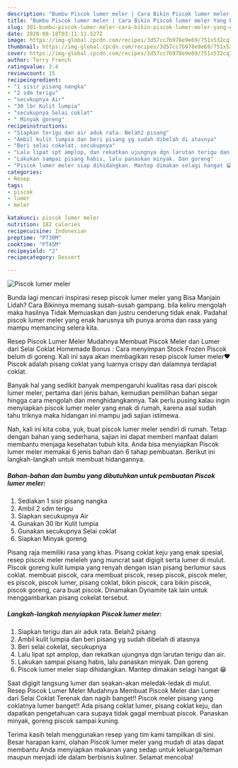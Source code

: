 ```yaml
---
description: "Bumbu Piscok lumer meler | Cara Bikin Piscok lumer meler Yang Enak dan Simpel"
title: "Bumbu Piscok lumer meler | Cara Bikin Piscok lumer meler Yang Enak dan Simpel"
slug: 301-bumbu-piscok-lumer-meler-cara-bikin-piscok-lumer-meler-yang-enak-dan-simpel
date: 2020-08-18T03:11:11.527Z
image: https://img-global.cpcdn.com/recipes/3d57cc7b978e9e69/751x532cq70/piscok-lumer-meler-foto-resep-utama.jpg
thumbnail: https://img-global.cpcdn.com/recipes/3d57cc7b978e9e69/751x532cq70/piscok-lumer-meler-foto-resep-utama.jpg
cover: https://img-global.cpcdn.com/recipes/3d57cc7b978e9e69/751x532cq70/piscok-lumer-meler-foto-resep-utama.jpg
author: Terry French
ratingvalue: 3.4
reviewcount: 15
recipeingredient:
- "1 sisir pisang nangka"
- "2 sdm terigu"
- "secukupnya Air"
- "30 lbr Kulit lumpia"
- "secukupnya Selai coklat"
- " Minyak goreng"
recipeinstructions:
- "Siapkan terigu dan air aduk rata. Belah2 pisang"
- "Ambil kulit lumpia dan beri pisang yg sudah dibelah di atasnya"
- "Beri selai cokelat, secukupnya"
- "Lalu lipat spt amplop, dan rekatkan ujungnya dgn larutan terigu dan air."
- "Lakukan sampai pisang habis, lalu panaskan minyak. Dan goreng"
- "Piscok lumer meler siap dihidangkan. Mantep dimakan selagi hangat 😁"
categories:
- Resep
tags:
- piscok
- lumer
- meler

katakunci: piscok lumer meler 
nutrition: 182 calories
recipecuisine: Indonesian
preptime: "PT38M"
cooktime: "PT45M"
recipeyield: "2"
recipecategory: Dessert

---
```



![Piscok lumer meler](https://img-global.cpcdn.com/recipes/3d57cc7b978e9e69/751x532cq70/piscok-lumer-meler-foto-resep-utama.jpg)

Bunda lagi mencari inspirasi resep piscok lumer meler yang Bisa Manjain Lidah? Cara Bikinnya memang susah-susah gampang. bila keliru mengolah maka hasilnya Tidak Memuaskan dan justru cenderung tidak enak. Padahal piscok lumer meler yang enak harusnya sih punya aroma dan rasa yang mampu memancing selera kita.

Resep Piscok Lumer Meler Mudahnya Membuat Piscok Meler dan Lumer dari Selai Coklat Homemade Bonus : Cara menyimpan Stock Frozen Piscok belum di goreng. Kali ini saya akan membagikan resep piscok lumer meler♥️ Piscok adalah pisang coklat yang luarnya crispy dan dalamnya terdapat coklat.

Banyak hal yang sedikit banyak mempengaruhi kualitas rasa dari piscok lumer meler, pertama dari jenis bahan, kemudian pemilihan bahan segar hingga cara mengolah dan menghidangkannya. Tak perlu pusing kalau ingin menyiapkan piscok lumer meler yang enak di rumah, karena asal sudah tahu triknya maka hidangan ini mampu jadi sajian istimewa.


Nah, kali ini kita coba, yuk, buat piscok lumer meler sendiri di rumah. Tetap dengan bahan yang sederhana, sajian ini dapat memberi manfaat dalam membantu menjaga kesehatan tubuh kita. Anda bisa menyiapkan Piscok lumer meler memakai 6 jenis bahan dan 6 tahap pembuatan. Berikut ini langkah-langkah untuk membuat hidangannya.

<!--inarticleads1-->

##### Bahan-bahan dan bumbu yang dibutuhkan untuk pembuatan Piscok lumer meler:

1. Sediakan 1 sisir pisang nangka
1. Ambil 2 sdm terigu
1. Siapkan secukupnya Air
1. Gunakan 30 lbr Kulit lumpia
1. Gunakan secukupnya Selai coklat
1. Siapkan  Minyak goreng


Pisang raja memiliki rasa yang khas. Pisang coklat keju yang enak spesial, resep piscok meler meleleh yang muncrat saat digigit serta lumer di mulut. Piscok goreng kulit lumpia yang renyah dengan isian pisang berlumur saus coklat. membuat piscok, cara membuat piscok, resep piscok, piscok meler, es piscok, piscok lumer, pisang coklat, bikin piscok, cara bikin piscok, piscok goreng, cara buat piscok. Dinamakan Dynamite tak lain untuk menggambarkan pisang cokelat tersebut. 

<!--inarticleads2-->

##### Langkah-langkah menyiapkan Piscok lumer meler:

1. Siapkan terigu dan air aduk rata. Belah2 pisang
1. Ambil kulit lumpia dan beri pisang yg sudah dibelah di atasnya
1. Beri selai cokelat, secukupnya
1. Lalu lipat spt amplop, dan rekatkan ujungnya dgn larutan terigu dan air.
1. Lakukan sampai pisang habis, lalu panaskan minyak. Dan goreng
1. Piscok lumer meler siap dihidangkan. Mantep dimakan selagi hangat 😁


Saat digigit langsung lumer dan seakan-akan meledak-ledak di mulut. Resep Piscok Lumer Meler Mudahnya Membuat Piscok Meler dan Lumer dari Selai Coklat Terenak dan nagih banget!! Piscok meler pisang yang coklatnya lumer banget!! Ada pisang coklat lumer, pisang coklat keju, dan dapatkan pengetahuan cara supaya tidak gagal membuat piscok. Panaskan minyak, goreng piscok sampai kuning. 

Terima kasih telah menggunakan resep yang tim kami tampilkan di sini. Besar harapan kami, olahan Piscok lumer meler yang mudah di atas dapat membantu Anda menyiapkan makanan yang sedap untuk keluarga/teman maupun menjadi ide dalam berbisnis kuliner. Selamat mencoba!
